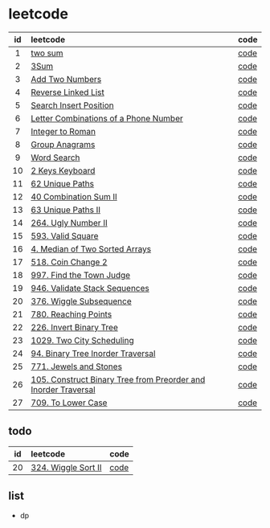 # leetcode

|id|leetcode|code|
|:---:|:-----|-----|
|1|[two sum](https://leetcode.com/problems/two-sum/) | [code](./1-two-sum.js)|
|2|[3Sum](https://leetcode.com/problems/3sum/)|[code](./15-3sum.js)|
|3|[Add Two Numbers](https://leetcode.com/problems/add-two-numbers/)|[code](./2-add-two-numbers.js)|
|4|[Reverse Linked List](https://leetcode.com/problems/reverse-linked-list/)|[code](./206-reverse-linked-list.js)|
|5|[Search Insert Position](https://leetcode.com/problems/search-insert-position/)|[code](./35-search-insert-position.js)|
|6|[Letter Combinations of a Phone Number](https://leetcode.com/problems/letter-combinations-of-a-phone-number/) |[code](./17-letter-combinations-of-a-phone-number.js)|
|7|[Integer to Roman](https://leetcode.com/problems/integer-to-roman/) |[code](./12-integer-to-roman.js)|
|8|[Group Anagrams](https://leetcode.com/problems/group-anagrams/) |[code](./49-group-anagrams.js)|
|9|[Word Search](https://leetcode.com/problems/word-search/submissions/) |[code](./79-word-search.js)|
|10|[2 Keys Keyboard](https://leetcode.com/problems/2-keys-keyboard/)|[code](./650-2-keys-keyboard.js)|
|11|[62 Unique Paths](https://leetcode.com/problems/unique-paths/)|[code](./62-unique-paths.js)|
|12|[40 Combination Sum II](https://leetcode.com/problems/combination-sum-ii/)|[code](./40-combination-sum-ii.js)|
|13|[63 Unique Paths II](https://leetcode.com/problems/unique-paths-ii/)|[code](./63-unique-paths-ii.js)|
|14|[264. Ugly Number II](https://leetcode.com/problems/ugly-number-ii/)|[code](./264-ugly-number-ii.js)|
|15|[593. Valid Square](https://leetcode.com/problems/valid-square/)|[code](./593-valid-square.js)|
|16|[4. Median of Two Sorted Arrays](https://leetcode.com/problems/median-of-two-sorted-arrays/)|[code](./4-median-of-two-sorted-arrays.js)|
|17|[518. Coin Change 2](https://leetcode.com/problems/coin-change-2/)|[code](./518-coin-change-2.js)|
|18|[997. Find the Town Judge](https://leetcode.com/problems/find-the-town-judge/)|[code](./997-find-the-town-judge.js)|
|19|[946. Validate Stack Sequences](https://leetcode.com/problems/validate-stack-sequences/)|[code](./946-validate-stack-sequences.js)|
|20|[376. Wiggle Subsequence](https://leetcode.com/problems/wiggle-subsequence/)|[code](./376-wiggle-subsequence.js)|
|21|[780. Reaching Points](https://leetcode.com/problems/reaching-points/)|[code](./780-reaching-points.js)|
|22|[226. Invert Binary Tree](https://leetcode.com/problems/invert-binary-tree/)|[code](./226-invert-binary-tree.js)|
|23|[1029. Two City Scheduling](https://leetcode.com/problems/two-city-scheduling/)|[code](./1029-two-city-scheduling.js)|
|24|[94. Binary Tree Inorder Traversal](https://leetcode.com/problems/binary-tree-inorder-traversal/)|[code](./94-binary-tree-inorder-traversal.js)|
|25|[771. Jewels and Stones](https://leetcode.com/problems/jewels-and-stones/)|[code](./771-jewels-and-stones.js)|
|26|[105. Construct Binary Tree from Preorder and Inorder Traversal](https://leetcode.com/problems/construct-binary-tree-from-preorder-and-inorder-traversal/)|[code](./105-construct-binary-tree-from-preorder-and-inorder-traversal.js)|
|27|[709. To Lower Case](https://leetcode.com/problems/to-lower-case/)|[code](./709-to-lower-case.js)|

## todo

|id|leetcode|code|
|:---:|:-----|-----|
|20|[324. Wiggle Sort II](https://leetcode.com/problems/wiggle-sort-ii/)|[code](./324-wiggle-sort-ii.js)|

## list

* dp